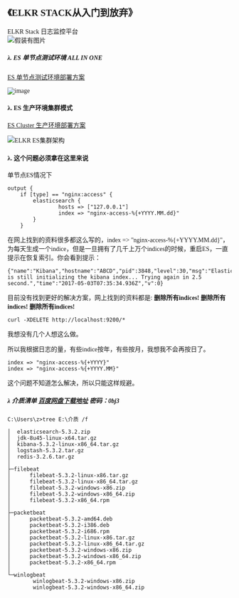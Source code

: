 
<font face="微软雅黑"> 

## 《ELKR STACK从入门到放弃》   
ELKR Stack 日志监控平台     
 ![假装有图片](https://)


##### 	&lambda;. ES 单节点测试环境 ALL IN ONE

[ES 单节点测试环境部署方案](https://github.com/n3uz/ELKR-STACK/blob/master/ES%E5%8D%95%E8%8A%82%E7%82%B9%E6%96%B9%E6%A1%88%E6%B5%8B%E8%AF%95%E6%96%B9%E6%A1%88ALL%20IN%20ONE.MD)

![image](https://github.com/n3uz/ELKR-STACK/blob/master/ELKR%E6%9E%B6%E6%9E%84%E5%9B%BE%EF%BC%88ES%E5%8D%95%E8%8A%82%E7%82%B9%EF%BC%89.png) 


#### 	&lambda;. ES 生产环境集群模式

[ES Cluster 生产环境部署方案](https://github.com/n3uz/ELKR-STACK/blob/master/ES%E9%9B%86%E7%BE%A4%E7%94%9F%E4%BA%A7%E7%8E%AF%E5%A2%83%E6%96%B9%E6%A1%88.md)

![ELKR ES集群架构](https://github.com/n3uz/ELKR-STACK/blob/master/ELKR%E6%9E%B6%E6%9E%84%E5%9B%BE%EF%BC%88ES%E9%9B%86%E7%BE%A4%EF%BC%89.png)

#### 	&lambda;. 这个问题必须拿在这里来说

单节点ES情况下
```
output {
    if [type] == "nginx:access" {
        elasticsearch {
                hosts => ["127.0.0.1"]
                index => "nginx-access-%{+YYYY.MM.dd}"
        }
    }
```
在网上找到的资料很多都这么写的，index => "nginx-access-%{+YYYY.MM.dd}"，为每天生成一个indice，但是一旦拥有了几千上万个indices的时候，重启ES，一直提示在恢复索引。你会看到提示：
```
{"name":"Kibana","hostname":"ABCD","pid":3848,"level":30,"msg":"Elasticsearch is still initializing the kibana index... Trying again in 2.5 second.","time":"2017-05-03T07:35:34.936Z","v":0}

```
目前没有找到更好的解决方案，网上找到的资料都是:  **删除所有indices!** **删除所有indices!** **删除所有indices!** 
```
curl -XDELETE http://localhost:9200/*
```
我想没有几个人想这么做。

所以我根据日志的量，有些indice按年，有些按月，我想我不会再按日了。

```
index => "nginx-access-%{+YYYY}"
index => "nginx-access-%{+YYYY.MM}"
```
这个问题不知道怎么解决，所以只能这样规避。

##### 	 &lambda; 介质清单 [百度网盘下载地址](http://pan.baidu.com/s/1slAryJb)  密码：0bj3

```
C:\Users\z>tree E:\介质 /f

│  elasticsearch-5.3.2.zip
│  jdk-8u45-linux-x64.tar.gz
│  kibana-5.3.2-linux-x86_64.tar.gz
│  logstash-5.3.2.tar.gz
│  redis-3.2.6.tar.gz
│
├─filebeat
│      filebeat-5.3.2-linux-x86.tar.gz
│      filebeat-5.3.2-linux-x86_64.tar.gz
│      filebeat-5.3.2-windows-x86.zip
│      filebeat-5.3.2-windows-x86_64.zip
│      filebeat-5.3.2-x86_64.rpm
│
├─packetbeat
│      packetbeat-5.3.2-amd64.deb
│      packetbeat-5.3.2-i386.deb
│      packetbeat-5.3.2-i686.rpm
│      packetbeat-5.3.2-linux-x86.tar.gz
│      packetbeat-5.3.2-linux-x86_64.tar.gz
│      packetbeat-5.3.2-windows-x86.zip
│      packetbeat-5.3.2-windows-x86_64.zip
│      packetbeat-5.3.2-x86_64.rpm
│
└─winlogbeat
        winlogbeat-5.3.2-windows-x86.zip
        winlogbeat-5.3.2-windows-x86_64.zip

```

</font>
